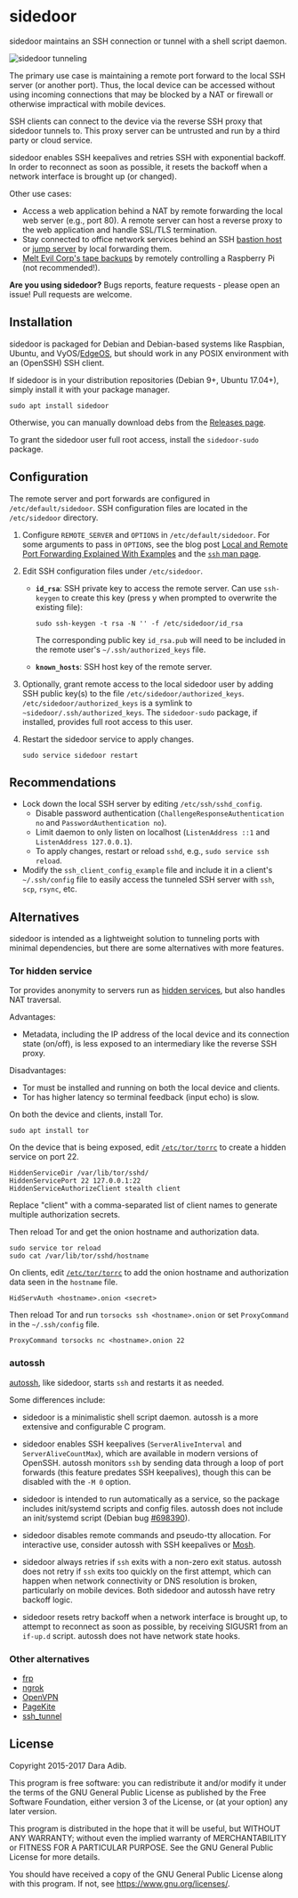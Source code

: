 # sidedoor

sidedoor maintains an SSH connection or tunnel
with a shell script daemon.

![sidedoor tunneling](https://quietapple.org/dl/sidedoor.svg)

The primary use case is maintaining a remote port forward
to the local SSH server (or another port). Thus, the local
device can be accessed without using incoming connections
that may be blocked by a NAT or firewall or otherwise
impractical with mobile devices.

SSH clients can connect to the device via the reverse SSH proxy
that sidedoor tunnels to. This proxy server can be untrusted
and run by a third party or cloud service.

sidedoor enables SSH keepalives and retries SSH with
exponential backoff. In order to reconnect as soon as possible,
it resets the backoff when a network interface is brought up
(or changed).

Other use cases:

 * Access a web application behind a NAT by remote forwarding the
   local web server (e.g., port 80).
   A remote server can host a reverse proxy to the web application
   and handle SSL/TLS termination.
 * Stay connected to office network services behind an
   SSH [bastion host](https://en.wikipedia.org/wiki/Bastion_host)
   or [jump server](https://en.wikipedia.org/wiki/Jump_server)
   by local forwarding them.
 * [Melt Evil Corp's tape backups][mrrobot]
   by remotely controlling a Raspberry Pi (not recommended!).

**Are you using sidedoor?**
Bugs reports, feature requests - please open an issue!
Pull requests are welcome.

## Installation

sidedoor is packaged for Debian and Debian-based systems like
Raspbian, Ubuntu, and VyOS/[EdgeOS][edgeos],
but should work in any POSIX environment with an (OpenSSH) SSH client.

If sidedoor is in your distribution repositories (Debian 9+, Ubuntu 17.04+),
simply install it with your package manager.

    sudo apt install sidedoor

Otherwise, you can manually download debs from the
[Releases page](https://github.com/daradib/sidedoor/releases).

To grant the sidedoor user full root access,
install the `sidedoor-sudo` package.

## Configuration

The remote server and port forwards are configured in `/etc/default/sidedoor`.
SSH configuration files are located in the `/etc/sidedoor` directory.

 1. Configure `REMOTE_SERVER` and `OPTIONS` in `/etc/default/sidedoor`.
    For some arguments to pass in `OPTIONS`, see the blog post
    [Local and Remote Port Forwarding Explained With Examples][portforwarding]
    and the [`ssh` man page](https://linux.die.net/man/1/ssh).
 2. Edit SSH configuration files under `/etc/sidedoor`.
    - **`id_rsa`**: SSH private key to access the remote server.
      Can use `ssh-keygen` to create this key
      (press y when prompted to overwrite the existing file):

          sudo ssh-keygen -t rsa -N '' -f /etc/sidedoor/id_rsa

      The corresponding public key `id_rsa.pub` will need to be included in
      the remote user's `~/.ssh/authorized_keys` file.
    - **`known_hosts`**: SSH host key of the remote server.
 3. Optionally, grant remote access to the local sidedoor user by adding
    SSH public key(s) to the file `/etc/sidedoor/authorized_keys`.
    `/etc/sidedoor/authorized_keys` is a symlink to
    `~sidedoor/.ssh/authorized_keys`.
    The `sidedoor-sudo` package, if installed, provides full root access
    to this user.

 4. Restart the sidedoor service to apply changes.

        sudo service sidedoor restart

## Recommendations

 * Lock down the local SSH server by editing `/etc/ssh/sshd_config`.
   - Disable password authentication
     (`ChallengeResponseAuthentication no` and `PasswordAuthentication no`).
   - Limit daemon to only listen on localhost
     (`ListenAddress ::1` and `ListenAddress 127.0.0.1`).
   - To apply changes, restart or reload `sshd`, e.g.,
     `sudo service ssh reload`.
 * Modify the `ssh_client_config_example` file and include it in a client's
   `~/.ssh/config` file to easily access the tunneled SSH server
   with `ssh`, `scp`, `rsync`, etc.

## Alternatives

sidedoor is intended as a lightweight solution to tunneling ports
with minimal dependencies, but there are some alternatives with more
features.

### Tor hidden service

Tor provides anonymity to servers run as [hidden services][hidden-service],
but also handles NAT traversal.

Advantages:

 * Metadata, including the IP address of the local device
   and its connection state (on/off), is less exposed to an intermediary
   like the reverse SSH proxy.

Disadvantages:

 * Tor must be installed and running on both the local device and clients.
 * Tor has higher latency so terminal feedback (input echo) is slow.

On both the device and clients, install Tor.

    sudo apt install tor

On the device that is being exposed, edit [`/etc/tor/torrc`][torrc]
to create a hidden service on port 22.

    HiddenServiceDir /var/lib/tor/sshd/
    HiddenServicePort 22 127.0.0.1:22
    HiddenServiceAuthorizeClient stealth client

Replace "client" with a comma-separated list of client names to
generate multiple authorization secrets.

Then reload Tor and get the onion hostname and authorization data.

    sudo service tor reload
    sudo cat /var/lib/tor/sshd/hostname

On clients, edit [`/etc/tor/torrc`][torrc]
to add the onion hostname and authorization data seen in the `hostname` file.

    HidServAuth <hostname>.onion <secret>

Then reload Tor and run `torsocks ssh <hostname>.onion` or set `ProxyCommand`
in the `~/.ssh/config` file.

    ProxyCommand torsocks nc <hostname>.onion 22

### autossh

[autossh](http://www.harding.motd.ca/autossh/), like sidedoor,
starts `ssh` and restarts it as needed.

Some differences include:

 * sidedoor is a minimalistic shell script daemon.
   autossh is a more extensive and configurable C program.

 * sidedoor enables SSH keepalives
   (`ServerAliveInterval` and `ServerAliveCountMax`),
   which are available in modern versions of OpenSSH.
   autossh monitors `ssh` by sending data through
   a loop of port forwards (this feature predates SSH keepalives),
   though this can be disabled with the `-M 0` option.

 * sidedoor is intended to run automatically as a service,
   so the package includes init/systemd scripts and config files.
   autossh does not include an init/systemd script
   (Debian bug [#698390](https://bugs.debian.org/698390)).

 * sidedoor disables remote commands and pseudo-tty allocation.
   For interactive use, consider autossh with SSH keepalives
   or [Mosh](https://mosh.org/).

 * sidedoor always retries if `ssh` exits with a non-zero exit status.
   autossh does not retry if `ssh` exits too quickly on the first attempt,
   which can happen when network connectivity or DNS resolution
   is broken, particularly on mobile devices.
   Both sidedoor and autossh have retry backoff logic.

 * sidedoor resets retry backoff when a network interface is brought up,
   to attempt to reconnect as soon as possible, by receiving SIGUSR1
   from an `if-up.d` script. autossh does not have network state hooks.

### Other alternatives

 * [frp](https://github.com/fatedier/frp)
 * [ngrok](https://ngrok.com/)
 * [OpenVPN](https://en.wikipedia.org/wiki/OpenVPN)
 * [PageKite](https://github.com/pagekite/PyPagekite/)
 * [ssh_tunnel](http://sshtunnel.sourceforge.net/)

## License

Copyright 2015-2017 Dara Adib.

This program is free software: you can redistribute it and/or modify
it under the terms of the GNU General Public License as published by
the Free Software Foundation, either version 3 of the License, or
(at your option) any later version.

This program is distributed in the hope that it will be useful,
but WITHOUT ANY WARRANTY; without even the implied warranty of
MERCHANTABILITY or FITNESS FOR A PARTICULAR PURPOSE.  See the
GNU General Public License for more details.

You should have received a copy of the GNU General Public License
along with this program.  If not, see <https://www.gnu.org/licenses/>.

[mrrobot]: https://www.forbes.com/sites/abigailtracy/2015/07/15/hacking-the-hacks-mr-robot-episode-four-sam-esmail/
[edgeos]: https://help.ubnt.com/hc/en-us/articles/205202560-EdgeMAX-Add-other-Debian-packages-to-EdgeOS
[portforwarding]: https://blog.trackets.com/2014/05/17/ssh-tunnel-local-and-remote-port-forwarding-explained-with-examples.html
[hidden-service]: https://www.torproject.org/docs/tor-hidden-service.html.en
[torrc]: https://www.torproject.org/docs/tor-manual.html.en
